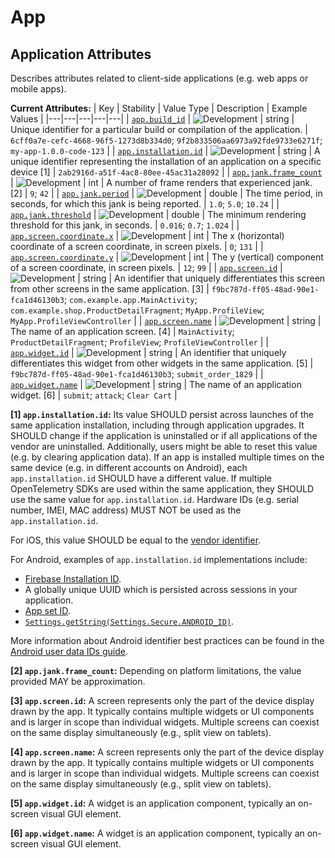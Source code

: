 <!-- NOTE: THIS FILE IS AUTOGENERATED. DO NOT EDIT BY HAND. -->
<!-- see templates/registry/markdown/attribute_namespace.md.j2 -->

# App

## Application Attributes

Describes attributes related to client-side applications (e.g. web apps or mobile apps).

**Current Attributes:**
| Key | Stability | Value Type | Description | Example Values |
|---|---|---|---|---|
| <a id="app-build-id" href="#app-build-id">`app.build_id`</a> | ![Development](https://img.shields.io/badge/-development-blue) | string | Unique identifier for a particular build or compilation of the application. | `6cff0a7e-cefc-4668-96f5-1273d8b334d0`; `9f2b833506aa6973a92fde9733e6271f`; `my-app-1.0.0-code-123` |
| <a id="app-installation-id" href="#app-installation-id">`app.installation.id`</a> | ![Development](https://img.shields.io/badge/-development-blue) | string | A unique identifier representing the installation of an application on a specific device [1] | `2ab2916d-a51f-4ac8-80ee-45ac31a28092` |
| <a id="app-jank-frame-count" href="#app-jank-frame-count">`app.jank.frame_count`</a> | ![Development](https://img.shields.io/badge/-development-blue) | int | A number of frame renders that experienced jank. [2] | `9`; `42` |
| <a id="app-jank-period" href="#app-jank-period">`app.jank.period`</a> | ![Development](https://img.shields.io/badge/-development-blue) | double | The time period, in seconds, for which this jank is being reported. | `1.0`; `5.0`; `10.24` |
| <a id="app-jank-threshold" href="#app-jank-threshold">`app.jank.threshold`</a> | ![Development](https://img.shields.io/badge/-development-blue) | double | The minimum rendering threshold for this jank, in seconds. | `0.016`; `0.7`; `1.024` |
| <a id="app-screen-coordinate-x" href="#app-screen-coordinate-x">`app.screen.coordinate.x`</a> | ![Development](https://img.shields.io/badge/-development-blue) | int | The x (horizontal) coordinate of a screen coordinate, in screen pixels. | `0`; `131` |
| <a id="app-screen-coordinate-y" href="#app-screen-coordinate-y">`app.screen.coordinate.y`</a> | ![Development](https://img.shields.io/badge/-development-blue) | int | The y (vertical) component of a screen coordinate, in screen pixels. | `12`; `99` |
| <a id="app-screen-id" href="#app-screen-id">`app.screen.id`</a> | ![Development](https://img.shields.io/badge/-development-blue) | string | An identifier that uniquely differentiates this screen from other screens in the same application. [3] | `f9bc787d-ff05-48ad-90e1-fca1d46130b3`; `com.example.app.MainActivity`; `com.example.shop.ProductDetailFragment`; `MyApp.ProfileView`; `MyApp.ProfileViewController` |
| <a id="app-screen-name" href="#app-screen-name">`app.screen.name`</a> | ![Development](https://img.shields.io/badge/-development-blue) | string | The name of an application screen. [4] | `MainActivity`; `ProductDetailFragment`; `ProfileView`; `ProfileViewController` |
| <a id="app-widget-id" href="#app-widget-id">`app.widget.id`</a> | ![Development](https://img.shields.io/badge/-development-blue) | string | An identifier that uniquely differentiates this widget from other widgets in the same application. [5] | `f9bc787d-ff05-48ad-90e1-fca1d46130b3`; `submit_order_1829` |
| <a id="app-widget-name" href="#app-widget-name">`app.widget.name`</a> | ![Development](https://img.shields.io/badge/-development-blue) | string | The name of an application widget. [6] | `submit`; `attack`; `Clear Cart` |

**[1] `app.installation.id`:** Its value SHOULD persist across launches of the same application installation, including through application upgrades.
It SHOULD change if the application is uninstalled or if all applications of the vendor are uninstalled.
Additionally, users might be able to reset this value (e.g. by clearing application data).
If an app is installed multiple times on the same device (e.g. in different accounts on Android), each `app.installation.id` SHOULD have a different value.
If multiple OpenTelemetry SDKs are used within the same application, they SHOULD use the same value for `app.installation.id`.
Hardware IDs (e.g. serial number, IMEI, MAC address) MUST NOT be used as the `app.installation.id`.

For iOS, this value SHOULD be equal to the [vendor identifier](https://developer.apple.com/documentation/uikit/uidevice/identifierforvendor).

For Android, examples of `app.installation.id` implementations include:

- [Firebase Installation ID](https://firebase.google.com/docs/projects/manage-installations).
- A globally unique UUID which is persisted across sessions in your application.
- [App set ID](https://developer.android.com/identity/app-set-id).
- [`Settings.getString(Settings.Secure.ANDROID_ID)`](https://developer.android.com/reference/android/provider/Settings.Secure#ANDROID_ID).

More information about Android identifier best practices can be found in the [Android user data IDs guide](https://developer.android.com/training/articles/user-data-ids).

**[2] `app.jank.frame_count`:** Depending on platform limitations, the value provided MAY be approximation.

**[3] `app.screen.id`:** A screen represents only the part of the device display drawn by the app. It typically contains multiple widgets or UI components and is larger in scope than individual widgets. Multiple screens can coexist on the same display simultaneously (e.g., split view on tablets).

**[4] `app.screen.name`:** A screen represents only the part of the device display drawn by the app. It typically contains multiple widgets or UI components and is larger in scope than individual widgets. Multiple screens can coexist on the same display simultaneously (e.g., split view on tablets).

**[5] `app.widget.id`:** A widget is an application component, typically an on-screen visual GUI element.

**[6] `app.widget.name`:** A widget is an application component, typically an on-screen visual GUI element.
